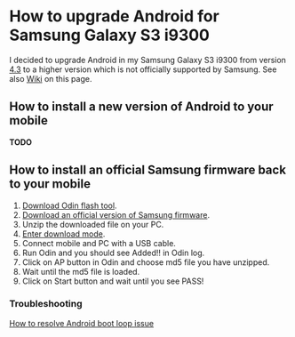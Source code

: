 # How to upgrade Android for Samsung Galaxy S3 i9300
I decided to upgrade Android in my Samsung Galaxy S3 i9300 from version [4.3](https://www.android.com/versions/jelly-bean-4-3/) to a higher version which is not officially supported by Samsung. See also [Wiki](https://github.com/chovanj/Android/wiki) on this page.
## How to install a new version of Android to your mobile

**TODO**

## How to install an official Samsung firmware back to your mobile
1. [Download Odin flash tool](https://github.com/chovanj/Android/wiki/Odin-flash-tool).
2. [Download an official version of Samsung firmware](https://github.com/chovanj/Android/wiki/Official-version-of-Samsung-firmware-for-your-mobile).
3. Unzip the downloaded file on your PC.
4. [Enter download mode](https://github.com/chovanj/Android/wiki/Samsung-Galaxy-S3-i9300-Download-Mode).
5. Connect mobile and PC with a USB cable.
6. Run Odin and you should see Added!! in Odin log.
7. Click on AP button in Odin and choose md5 file you have unzipped. 
8. Wait until the md5 file is loaded.
9. Click on Start button and wait until you see PASS!

### Troubleshooting
[How to resolve Android boot loop issue](https://github.com/chovanj/Android/wiki/How-to-resolve-Android-boot-loop-issue)


